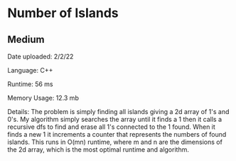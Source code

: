 
# Number of Islands

## Medium

Date uploaded: 2/2/22

Language: C++

Runtime: 56 ms

Memory Usage: 12.3 mb

Details: The problem is simply finding all islands giving a 2d array of 1's and 0's. My algorithm simply searches the array until it finds a 1 then it calls a recursive dfs to find and erase all 1's connected to the 1 found. When it finds a new 1 it increments a counter that represents the numbers of found islands. This runs in O(mn) runtime, where m and n are the dimensions of the 2d array, which is the most optimal runtime and algorithm.
